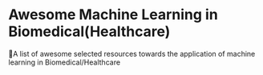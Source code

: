 # Awesome Machine Learning in Biomedical(Healthcare)
🌈A list of awesome selected resources towards the application of machine learning in Biomedical/Healthcare 
